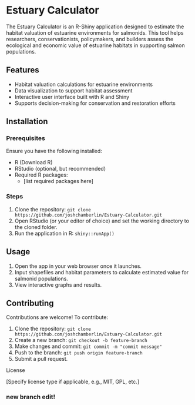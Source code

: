 # Estuary Calculator

The Estuary Calculator is an R-Shiny application designed to estimate the habitat valuation of estuarine environments for salmonids. This tool helps researchers, conservationists, policymakers, and builders assess the ecological and economic value of estuarine habitats in supporting salmon populations.

## Features

- Habitat valuation calculations for estuarine environments
- Data visualization to support habitat assessment
- Interactive user interface built with R and Shiny
- Supports decision-making for conservation and restoration efforts

## Installation

### Prerequisites

Ensure you have the following installed:

- R (Download R)
- RStudio (optional, but recommended)
- Required R packages:
  - [list required packages here]

### Steps

1. Clone the repository: `git clone https://github.com/joshchamberlin/Estuary-Calculator.git`
1. Open RStudio (or your editor of choice) and set the working directory to the cloned folder.
1. Run the application in R: `shiny::runApp()`

## Usage

1. Open the app in your web browser once it launches.
1. Input shapefiles and habitat parameters to calculate estimated value for salmonid populations.
1. View interactive graphs and results.

## Contributing

Contributions are welcome! To contribute:

1. Clone the repository: `git clone https://github.com/joshchamberlin/Estuary-Calculator.git`
1. Create a new branch: `git checkout -b feature-branch`
1. Make changes and commit: `git commit -m "commit message"`
1. Push to the branch: `git push origin feature-branch`
1. Submit a pull request.

License

[Specify license type if applicable, e.g., MIT, GPL, etc.]





### new branch edit!